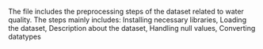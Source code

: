 The file includes the preprocessing steps of the dataset related to water quality.
The steps mainly includes:
Installing necessary libraries,
Loading the dataset,
Description about the dataset,
Handling null values,
Converting datatypes
